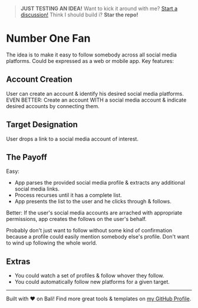 > **JUST TESTING AN IDEA!**  Want to kick it around with me? [Start a discussion!](https://github.com/karmaniverous/number-one-fan/discussions) Think I should build i? **Star the repo!**

# Number One Fan

The idea is to make it easy to follow somebody across all social media platforms. Could be expressed as a web or mobile app. Key features:

## Account Creation

User can create an account & identify his desired social media platforms. EVEN BETTER: Create an account WITH a social media account & indicate desired accounts by connecting them.

## Target Designation

User drops a link to a social media account of interest.

## The Payoff

Easy: 

* App parses the provided social media profile & extracts any additional social media links.
* Process recurses until it has a complete list.
* App presents the list to the user and he clicks through & follows.

Better: If the user's social media accounts are arrached with appropriate permissions, app creates the follows on the user's behalf.

Probably don't just want to follow without some kind of confirmation because a profile could easily mention somebody else's profile. Don't want to wind up following the whole world.

## Extras

* You could watch a set of profiles & follow whover they follow.
* You could automatically follow new platforms for a given target.

---

Built with ❤️ on Bali! Find more great tools & templates on [my GitHub Profile](https://github.com/karmaniverous).
